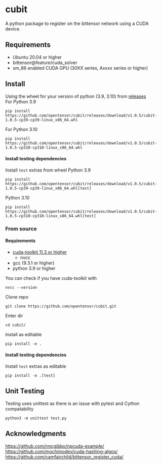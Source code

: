 # cubit

A python package to register on the bittensor network using a CUDA device.

## Requirements
- Ubuntu 20.04 or higher  
- bittensor@feature/cuda_solver  
- sm_86 enabled CUDA GPU (30XX series, Axxxx series or higher)

## Install
Using the wheel for your version of python (3.9, 3.10) from [releases](https://github.com/opentensor/cubit/releases/latest)  
For Python 3.9  
```
pip install https://github.com/opentensor/cubit/releases/download/v1.0.5/cubit-1.0.5-cp39-cp39-linux_x86_64.whl
```   
For Python 3.10  
```
pip install https://github.com/opentensor/cubit/releases/download/v1.0.5/cubit-1.0.5-cp310-cp310-linux_x86_64.whl
```    

#### Install testing dependencies
Install `test` extras from wheel
Python 3.9
```
pip install https://github.com/opentensor/cubit/releases/download/v1.0.5/cubit-1.0.5-cp39-cp39-linux_x86_64.whl[test]
``` 

Python 3.10
```
pip install https://github.com/opentensor/cubit/releases/download/v1.0.5/cubit-1.0.5-cp310-cp310-linux_x86_64.whl[test]
``` 

### From source
#### Requirements   
- [cuda-toolkit 11.3 or higher](https://developer.nvidia.com/cuda-downloads)
    - nvcc
- gcc (9.3.1 or higher)
- python 3.9 or higher  
    
You can check if you have cuda-toolkit with 
```
nvcc --version
```  


Clone repo  
```
git clone https://github.com/opentensor/cubit.git
```  
Enter dir  
```
cd cubit/
```   
Install as editable    
```
pip install -e .
```  

#### Install testing dependencies
Install `test` extras as editable   
```
pip install -e .[test]
```  
## Unit Testing 
Testing uses unittest as there is an issue with pytest and Cython compatability

```
python3 -m unittest test.py
```  

## Acknowledgments
  
https://github.com/rmcgibbo/npcuda-example/  
https://github.com/mochimodev/cuda-hashing-algos/  
https://github.com/camfairchild/bittensor_register_cuda/
